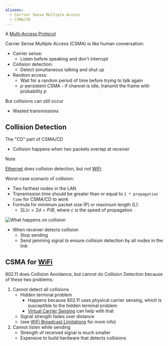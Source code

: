 ```yaml
---
aliases:
  - Carrier Sense Multiple Access
  - CSMA/CD
---
```

A [Multi-Access Protocol](OSI%20layers/Link%20Layer/Multi-Access%20Protocol.md)

Carrier Sense Multiple Access (CSMA) is like human conversation:
- Carrier sense:
	- Listen before speaking and don't interrupt
- Collision detection:
	- Detect simultaneous talking and shut up
- Random access:
	- Wait for a random period of time before trying to talk again
	- $p$-persistent CSMA - if channel is idle, transmit the frame with probability $p$

But collisions can still occur
- Wasted transmissions

## Collision Detection

The "CD" part of CSMA/CD
- Collision happens when two packets overlap at receiver

> [!note]
> [Ethernet](Ethernet/Ethernet.md) does collision detection, but not [WiFi](Wireless/Wi-Fi/WiFi.md)

Worst-case scenario of collision:
- Two farthest nodes in the LAN
- Transmission time should be greater than or equal to `2 * propagation time` for CSMA/CD to work
- Formula for minimum packet size (P) or maximum length (L):
	- $2L/c = 2d = P/B$, where $c$ is the speed of propagation

![What happens on collision](OSI%20layers/Link%20Layer/csma-cd-collision.png)

- When receiver detects collision
	- Stop sending
	- Send jamming signal to ensure collision detection by all nodes in the link

## CSMA for [WiFi](Wireless/Wi-Fi/WiFi.md)

802.11 does Collision Avoidance, but cannot do Collision Detection because of these two problems:
1. Cannot detect all collisions
	- Hidden terminal problem
		- Happens because 802.11 uses physical carrier sensing, which is susceptible to the hidden terminal problem
		- [Virtual Carrier Sensing](OSI%20layers/Link%20Layer/Virtual%20Carrier%20Sensing.md) can help with that
	- Signal strength fades over distance
	- (see [WiFi Broadcast Limitations](Wireless/Wi-Fi/WiFi%20Broadcast%20Limitations.md) for more info)
2. Cannot listen while sending
	- Strength of received signal is much smaller
	- Expensive to build hardware that detects collisions
